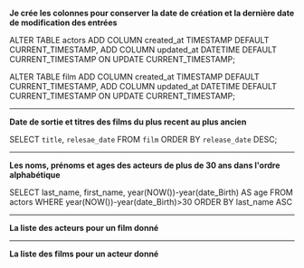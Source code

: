 **Je crée les colonnes pour conserver la date de création et la dernière date de modification des entrées**

ALTER TABLE actors
ADD COLUMN created_at TIMESTAMP DEFAULT CURRENT_TIMESTAMP,
ADD COLUMN updated_at DATETIME DEFAULT CURRENT_TIMESTAMP ON UPDATE CURRENT_TIMESTAMP;

ALTER TABLE film
ADD COLUMN created_at TIMESTAMP DEFAULT CURRENT_TIMESTAMP,
ADD COLUMN updated_at DATETIME DEFAULT CURRENT_TIMESTAMP ON UPDATE CURRENT_TIMESTAMP;

*****************************
**Date de sortie et titres des films du plus recent au plus ancien**

SELECT `title`, `relesae_date` FROM `film` ORDER BY `release_date` DESC;
****************************
**Les noms, prénoms et ages des acteurs de plus de 30 ans dans l'ordre alphabétique**

SELECT last_name, first_name, year(NOW())-year(date_Birth) AS age FROM actors WHERE year(NOW())-year(date_Birth)>30 ORDER BY last_name ASC
***************************
**La liste des acteurs pour un film donné**


****************************
**La liste des films pour un acteur donné**




